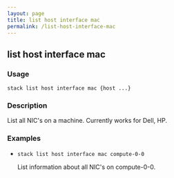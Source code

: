 ```yaml
---
layout: page
title: list host interface mac
permalink: /list-host-interface-mac
---
```


## list host interface mac

### Usage

`stack list host interface mac {host ...}`

### Description

List all NIC's on a machine. Currently works
	for Dell, HP.

### Examples

* `stack list host interface mac compute-0-0`

   List information about all NIC's on compute-0-0.



